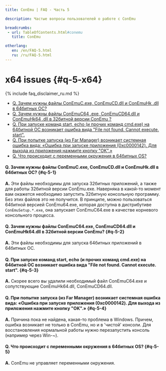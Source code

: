 ```yaml
---
title: ConEmu | FAQ - Часть 5

description: Частые вопросы пользователей о работе с ConEmu

breadcrumbs:
 - url: TableOfContents.html#conemu
   title: ConEmu

otherlang:
   en: /en/FAQ-5.html
   ru: /ru/FAQ-5.html
---
```


# x64 issues  {#q-5-x64}

{% include faq_disclaimer_ru.md %}

* [Q. Зачем нужны файлы ConEmuC.exe, ConEmuCD.dll и ConEmuHk .dll в 64битных ОС?](#q-5-1)
* [Q. Зачем нужны файлы ConEmuC64 .exe, ConEmuCD64.dll и ConEmuHk64 .dll в 32битной версии ConEmu ?](#q-5-2)
* [Q. При запуске команд start, echo (и прочих команд cmd.exe) на 64битной ОС возникает ошибка вида "File not found. Cannot execute. start".](#q-5-3)
* [Q. При попытке запуска (из Far Manager) возникает системная ошибка вида: «Ошибка при запуске приложения (0xc0000142). Для выхода из приложения нажмите кнопку "OK".»](#q-5-4)
* [Q. Что происходит с переменными окружения в 64битных OS?](#q-5-5)



#### Q. Зачем нужны файлы ConEmuC.exe, ConEmuCD.dll и ConEmuHk.dll в 64битных ОС?   {#q-5-1}


**A.** Эти файлы необходимы для запуска 32битных приложений, а также для
работы 32битной версии ConEmu.exe. Наверняка в какой-то момент вам
окажется необходимо запустить 32битную консольную программу. Без
этих файлов это не получится. В принципе, можно пользоваться
64битной версией ConEmu64.exe, которая доступна в дистрибутиве
`ConEmuSetup.*.exe`, она запускает ConEmuC64.exe в качестве
корневого консольного процесса.




#### Q. Зачем нужны файлы ConEmuC64.exe, ConEmuCD64.dll и ConEmuHk64.dll в 32битной версии ConEmu?   {#q-5-2}


**A.** Эти файлы необходимы для запуска 64битных приложений в 64битных ОС.




#### Q. При запуске команд start, echo (и прочих команд cmd.exe) на 64битной ОС возникает ошибка вида "File not found. Cannot execute. start".   {#q-5-3}


**A.** Скорее всего вы удалили необходимый файл ConEmuC64.exe и сопутствующие ConEmuHk64.dll, ConEmuCD64.dll.




#### Q. При попытке запуска (из Far Manager) возникает системная ошибка вида: «Ошибка при запуске приложения (0xc0000142). Для выхода из приложения нажмите кнопку "OK".»   {#q-5-4}


**A.** Причина пока не найдена, какая-то проблема в Windows. Причем, ошибка возникает не только в ConEmu, но и в 'чистой' консоли. Для восстановления нормальной работы нужно перезапустить консоль (например через Win-~).




#### Q. Что происходит с переменными окружения в 64битных OS?   {#q-5-5}

**A.** ConEmu не управляет переменными окружения.
